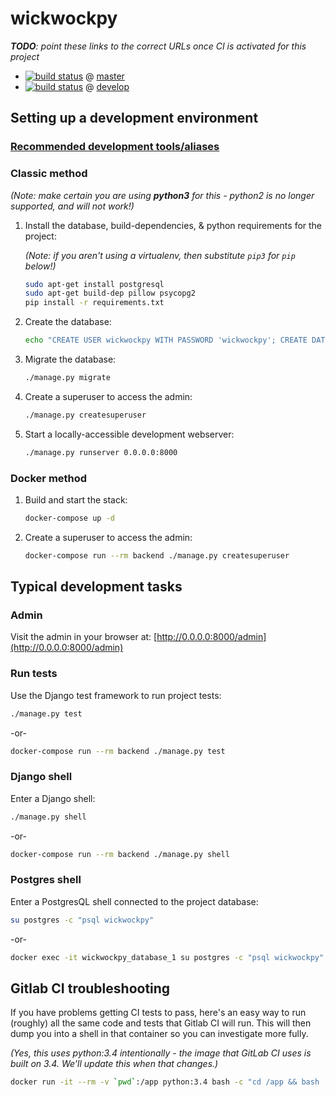 # wickwockpy

_**TODO**: point these links to the correct URLs once CI is activated for this project_

- [![build status](https://dev.izeni.net/ci/projects/_TODO_/status.png?ref=master)](https://dev.izeni.net/ci/projects/_TODO_?ref=master) @ [master](https://dev.izeni.net/_TODO__PROJECT_GROUP__TODO_/wickwockpy/blob/master/README.md)
- [![build status](https://dev.izeni.net/ci/projects/_TODO_/status.png?ref=develop)](https://dev.izeni.net/ci/projects/_TODO_?ref=develop) @ [develop](https://dev.izeni.net/_TODO__PROJECT_GROUP__TODO_/wickwockpy/blob/develop/README.md)


## Setting up a development environment
    
### [Recommended development tools/aliases][recommended-development-tools]

[recommended-development-tools]: https://dev.izeni.net/izeni/izeni-django-template/wikis/recommended-development-tools

### Classic method

_(Note: make certain you are using **python3** for this - python2 is no longer supported, and will not work!)_

1. Install the database, build-dependencies, & python requirements for the project:

    _(Note: if you aren't using a virtualenv, then substitute `pip3` for `pip` below!)_

    ```bash
    sudo apt-get install postgresql
    sudo apt-get build-dep pillow psycopg2
    pip install -r requirements.txt
    ```

1. Create the database:
    
    ```bash
    echo "CREATE USER wickwockpy WITH PASSWORD 'wickwockpy'; CREATE DATABASE wickwockpy OWNER wickwockpy; ALTER USER wickwockpy CREATEDB;" | su postgres -c psql
    ```

1. Migrate the database:

    ```bash
    ./manage.py migrate
    ```

1. Create a superuser to access the admin:

    ```bash
    ./manage.py createsuperuser
    ```

1. Start a locally-accessible development webserver:

    ```bash
    ./manage.py runserver 0.0.0.0:8000
    ```

### Docker method

1. Build and start the stack:

    ```bash
    docker-compose up -d
    ```

1. Create a superuser to access the admin:

    ```bash
    docker-compose run --rm backend ./manage.py createsuperuser
    ```

## Typical development tasks

### Admin

Visit the admin in your browser at: [http://0.0.0.0:8000/admin](http://0.0.0.0:8000/admin)

### Run tests

Use the Django test framework to run project tests:

```bash
./manage.py test
```

-or-

```bash
docker-compose run --rm backend ./manage.py test
```

### Django shell

Enter a Django shell:

```bash
./manage.py shell
```

-or-

```bash
docker-compose run --rm backend ./manage.py shell
```

### Postgres shell

Enter a PostgresQL shell connected to the project database:

```bash
su postgres -c "psql wickwockpy"
```

-or-

```bash
docker exec -it wickwockpy_database_1 su postgres -c "psql wickwockpy"
```

## Gitlab CI troubleshooting

If you have problems getting CI tests to pass, here's an easy way to run (roughly) all the same code and tests that Gitlab CI will run. This will then dump you into a shell in that container so you can investigate more fully.

_(Yes, this uses python:3.4 intentionally - the image that GitLab CI uses is built on 3.4. We'll update this when that changes.)_

```bash
docker run -it --rm -v `pwd`:/app python:3.4 bash -c "cd /app && bash .gitlab-ci.sh && python manage.py test && bash"
```
